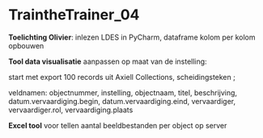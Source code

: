 # TraintheTrainer_04

**Toelichting Olivier**: inlezen LDES in PyCharm, dataframe kolom per kolom opbouwen  

**Tool data visualisatie** aanpassen op maat van de instelling:

  start met export 100 records uit Axiell Collections, scheidingsteken ;

  veldnamen: objectnummer, instelling, objectnaam, titel, beschrijving, datum.vervaardiging.begin, datum.vervaardiging.eind, vervaardiger, vervaardiger.rol, vervaardiging.plaats

**Excel tool** voor tellen aantal beeldbestanden per object op server
